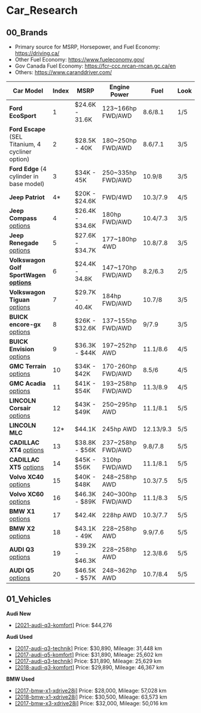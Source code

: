 # Car_Research

## 00_Brands
- Primary source for MSRP, Horsepower, and Fuel Economy: https://driving.ca/
- Other Fuel Economy: https://www.fueleconomy.gov/
- Gov Canada Fuel Economy: https://fcr-ccc.nrcan-rncan.gc.ca/en
- Others: https://www.caranddriver.com/

Car Model | Index | MSRP | Engine Power | Fuel | Look|
-- | -- | -- | -- | -- | -- |
**Ford EcoSport**| 1 | $24.6K - 31.6K | 123~166hp FWD/AWD  | 8.6/8.1 | 1/5 |
**Ford Escape** (SEL Titanium, 4 cycliner option)| 2 | $28.5K - 40K | 180~250hp FWD/AWD | 8.6/7.1 | 3/5 |
**Ford Edge** (4 cylinder in base model)| 3 | $34K - 45K | 250~335hp FWD/AWD | 10.9/8 | 3/5 |
**Jeep Patriot** | 4* | $20K - $24.6K | FWD/4WD | 10.3/7.9 | 4/5 |
**Jeep Compass** [options](https://www.jeep.ca/en/build-and-price/jeep/compass/2021/22345#activeTab=cash)| 4 | $26.4K - $34.6K | 180hp FWD/AWD | 10.4/7.3 | 3/5 |
**Jeep Renegade** [options](https://www.jeep.ca/en/build-and-price/jeep/renegade/2021/22464#activeTab=cash)| 5 | $27.6K - $34.7K | 177~180hp 4WD | 10.8/7.8 | 3/5 |
**Volkswagon Golf SportWagen [options](https://build.vwmodels.ca/build/?vw_bp=cz0xJmJwPTEmbD14JnNnYz0xJnNnaj0xJm93bD0xJmxhbmc9ZW5fY2Emc2NyPTEmcHJvdj1PTiZtdGQ9MCZtdG09MCZ5PTIwMTkmZmE9Z29sZiZtYT1nb2xmc3BvcnR3YWdlbiZ0NjA9MCZtPTAmcG89MSZib2R5VHlwZT13YWdvbnM=)**| 6 | $24.4K - 34.8K | 147~170hp FWD/AWD  | 8.2/6.3 | 2/5 |
**Volkswagon Tiguan** [options](https://build.vwmodels.ca/build/?vw_bp=cz0xJmJwPTEmbD14JnNnYz0xJnNnaj0xJm93bD0xJmxhbmc9ZW5fY2Emc2NyPTEmcHJvdj1PTiZtdGQ9MCZtdG09MCZ5PTIwMjAmZmE9dGlndWFuJm1hPXRpZ3VhbiZ0NjA9MCZtPTAmcG89MSZib2R5VHlwZT1zdXZz)| 7 | $29.7K - 40.4K | 184hp FWD/AWD  | 10.7/8 | 3/5 |
**BUICK encore-gx** [options](https://www.buick.ca/en/suvs/encore-gx)| 8 | $26K - $32.6K | 137~155hp FWD/AWD | 9/7.9 | 3/5 |
**BUICK Envision** [options](https://www.buick.ca/en/suvs/envision)| 9 | $36.3K - $44K | 197~252hp AWD | 11.1/8.6 | 4/5 |
**GMC Terrain** [options](https://www.gmccanada.ca/en/suvs/terrain)| 10 | $34K - $42K | 170-260hp FWD/AWD | 8.5/6| 4/5 |
**GMC Acadia** [options](https://www.gmccanada.ca/byo-vc/client/en/CA/gmc/acadia/2021/acadia/trim)| 11 | $41K - $54K | 193~258hp FWD/AWD | 11.3/8.9 | 4/5 |
**LINCOLN Corsair** [options](https://shop.lincolncanada.com/configure/corsair/?intcmp=show-bp#/select/)| 12 | $43K - $49K | 250~295hp AWD | 11.1/8.1 | 5/5 |
**LINCOLN MLC** | 12* | $44.1K | 245hp AWD | 12.13/9.3 | 5/5 
**CADILLAC XT4** [options](https://www.cadillac.com/suvs/xt4/build-and-price/trim)| 13 | $38.8K - $56K | 237~258hp FWD/AWD | 9.8/7.8 | 5/5 |
**CADILLAC XT5** [options](https://www.cadillac.com/suvs/xt5/build-and-price/trim)| 14 | $45K - $56K | 310hp FWD/AWD | 11.1/8.1 | 5/5 |
**Volvo XC40** [options](https://www.volvocars.com/en-ca/build/suv/xc40)| 15 | $40K - $48K | 248~258hp AWD | 10.3/7.5 | 5/5 |
**Volvo XC60** [options](https://www.volvocars.com/en-ca/build/suv/xc60)| 16 | $46.3K - $89K | 240~300hp FWD/AWD | 11.1/8.3 | 5/5 |
**BMW X1** [options](https://driving.ca/bmw/x1)| 17 | $42.4K | 228hp AWD | 10.3/7.7 | 5/5 |
**BMW X2** [options](https://driving.ca/bmw/x2)| 18 | $43.1K - 49K | 228~258hp AWD | 9.9/7.6 | 5/5 |
**AUDI Q3** [options](https://www.audi.ca/ca/web/en/models/q3/q3/build-price.html)| 19 | $39.2K - $46.3K | 228~258hp AWD | 12.3/8.6 | 5/5 |
**AUDI Q5** [options](https://www.audi.ca/ca/web/en/models/q5/q5/build-price.html)| 20 | $46.5K - $57K | 248~362hp AWD | 10.7/8.4 | 5/5 |

## 01_Vehicles
**Audi New**
- [[2021-audi-q3-komfort]](https://www.audidowntowntoronto.com/new/vehicle/2021-audi-q3-45-komfort-id10478036.htm) Price: $44,276

**Audi Used**
- [[2017-audi-q3-technik]](https://www.audidowntowntoronto.com/used/vehicle/2017-audi-q3-20t-technik-id10504306.htm) Price: $30,890, Mileage: 31,448 km
- [[2017-audi-q5-komfort]](https://www.audidowntowntoronto.com/used/vehicle/2017-audi-q5-20t-komfort-id10479864.htm) Price: $31,890, Mileage: 25,602 km
- [[2017-audi-q3-technik]](https://www.audidowntowntoronto.com/used/vehicle/2017-audi-q3-20t-technik-id10499239.htm) Price: $31,890, Mileage: 25,629 km
- [[2018-audi-q3-komfort]](https://www.audidowntowntoronto.com/used/vehicle/2018-audi-q3-20t-komfort-id10496649.htm) Price: $29,890, Mileage: 46,367 km 

**BMW Used**
- [[2017-bmw-x1-xdrive28i]](https://www.bmwtoronto.ca/inventory/used-2017-bmw-x1-xdrive28i-all-wheel-drive-crossover-wbxht3c34h5f69746) Price: $28,000, Mileage: 57,028 km 
- [[2018-bmw-x1-xdrive28i]](https://www.bmwtoronto.ca/inventory/used-2018-bmw-x1-xdrive28i-all-wheel-drive-crossover-wbxht3c38j5k21418) Price: $30,500, Mileage: 63,573 km 
- [[2017-bmw-x3-xdrive28i]](https://www.bmwtoronto.ca/inventory/used-2017-bmw-x3-xdrive28i-all-wheel-drive-crossover-5uxwx9c32h0w72880) Price: $32,000, Mileage: 50,016 km 
